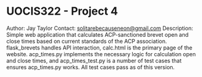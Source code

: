 # UOCIS322 - Project 4 #
Author: Jay Taylor
Contact: solitarebecauseneon@gmail.com
Description: Simple web application that calculates ACP-sanctioned brevet open and
close times based on current standards of the ACP association. flask_brevets handles
API interaction, calc.html is the primary page of the website. acp_times.py implements
the necessary logic for calculation open and close times, and acp_times_test.py is
a number of test cases that ensures acp_times.py works. All test cases pass as of
this version.